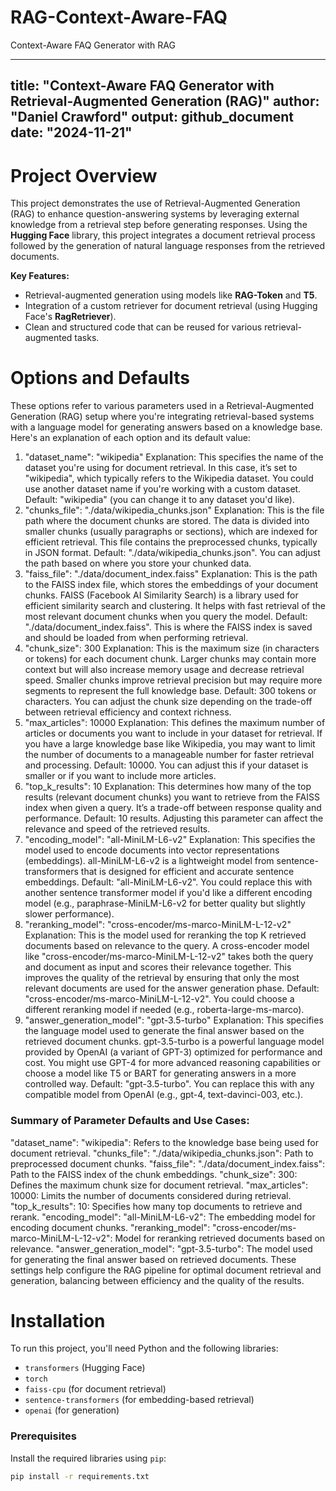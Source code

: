 # RAG-Context-Aware-FAQ
Context-Aware FAQ Generator with RAG


---
title: "Context-Aware FAQ Generator with Retrieval-Augmented Generation (RAG)"
author: "Daniel Crawford"
output: github_document
date: "2024-11-21"
---

# Project Overview

This project demonstrates the use of Retrieval-Augmented Generation (RAG) to enhance question-answering systems by leveraging external knowledge from a retrieval step before generating responses. Using the **Hugging Face** library, this project integrates a document retrieval process followed by the generation of natural language responses from the retrieved documents.

**Key Features:**
- Retrieval-augmented generation using models like **RAG-Token** and **T5**.
- Integration of a custom retriever for document retrieval (using Hugging Face's **RagRetriever**).
- Clean and structured code that can be reused for various retrieval-augmented tasks.

# Options and Defaults
These options refer to various parameters used in a Retrieval-Augmented Generation (RAG) setup where you're integrating retrieval-based systems with a language model for generating answers based on a knowledge base. Here's an explanation of each option and its default value:

1. "dataset_name": "wikipedia"
Explanation: This specifies the name of the dataset you're using for document retrieval. In this case, it’s set to "wikipedia", which typically refers to the Wikipedia dataset. You could use another dataset name if you're working with a custom dataset.
Default: "wikipedia" (you can change it to any dataset you'd like).
2. "chunks_file": "./data/wikipedia_chunks.json"
Explanation: This is the file path where the document chunks are stored. The data is divided into smaller chunks (usually paragraphs or sections), which are indexed for efficient retrieval. This file contains the preprocessed chunks, typically in JSON format.
Default: "./data/wikipedia_chunks.json". You can adjust the path based on where you store your chunked data.
3. "faiss_file": "./data/document_index.faiss"
Explanation: This is the path to the FAISS index file, which stores the embeddings of your document chunks. FAISS (Facebook AI Similarity Search) is a library used for efficient similarity search and clustering. It helps with fast retrieval of the most relevant document chunks when you query the model.
Default: "./data/document_index.faiss". This is where the FAISS index is saved and should be loaded from when performing retrieval.
4. "chunk_size": 300
Explanation: This is the maximum size (in characters or tokens) for each document chunk. Larger chunks may contain more context but will also increase memory usage and decrease retrieval speed. Smaller chunks improve retrieval precision but may require more segments to represent the full knowledge base.
Default: 300 tokens or characters. You can adjust the chunk size depending on the trade-off between retrieval efficiency and context richness.
5. "max_articles": 10000
Explanation: This defines the maximum number of articles or documents you want to include in your dataset for retrieval. If you have a large knowledge base like Wikipedia, you may want to limit the number of documents to a manageable number for faster retrieval and processing.
Default: 10000. You can adjust this if your dataset is smaller or if you want to include more articles.
6. "top_k_results": 10
Explanation: This determines how many of the top results (relevant document chunks) you want to retrieve from the FAISS index when given a query. It’s a trade-off between response quality and performance.
Default: 10 results. Adjusting this parameter can affect the relevance and speed of the retrieved results.
7. "encoding_model": "all-MiniLM-L6-v2"
Explanation: This specifies the model used to encode documents into vector representations (embeddings). all-MiniLM-L6-v2 is a lightweight model from sentence-transformers that is designed for efficient and accurate sentence embeddings.
Default: "all-MiniLM-L6-v2". You could replace this with another sentence transformer model if you'd like a different encoding model (e.g., paraphrase-MiniLM-L6-v2 for better quality but slightly slower performance).
8. "reranking_model": "cross-encoder/ms-marco-MiniLM-L-12-v2"
Explanation: This is the model used for reranking the top K retrieved documents based on relevance to the query. A cross-encoder model like "cross-encoder/ms-marco-MiniLM-L-12-v2" takes both the query and document as input and scores their relevance together. This improves the quality of the retrieval by ensuring that only the most relevant documents are used for the answer generation phase.
Default: "cross-encoder/ms-marco-MiniLM-L-12-v2". You could choose a different reranking model if needed (e.g., roberta-large-ms-marco).
9. "answer_generation_model": "gpt-3.5-turbo"
Explanation: This specifies the language model used to generate the final answer based on the retrieved document chunks. gpt-3.5-turbo is a powerful language model provided by OpenAI (a variant of GPT-3) optimized for performance and cost. You might use GPT-4 for more advanced reasoning capabilities or choose a model like T5 or BART for generating answers in a more controlled way.
Default: "gpt-3.5-turbo". You can replace this with any compatible model from OpenAI (e.g., gpt-4, text-davinci-003, etc.).


### Summary of Parameter Defaults and Use Cases:
"dataset_name": "wikipedia": Refers to the knowledge base being used for document retrieval.
"chunks_file": "./data/wikipedia_chunks.json": Path to preprocessed document chunks.
"faiss_file": "./data/document_index.faiss": Path to the FAISS index of the chunk embeddings.
"chunk_size": 300: Defines the maximum chunk size for document retrieval.
"max_articles": 10000: Limits the number of documents considered during retrieval.
"top_k_results": 10: Specifies how many top documents to retrieve and rerank.
"encoding_model": "all-MiniLM-L6-v2": The embedding model for encoding document chunks.
"reranking_model": "cross-encoder/ms-marco-MiniLM-L-12-v2": Model for reranking retrieved documents based on relevance.
"answer_generation_model": "gpt-3.5-turbo": The model used for generating the final answer based on retrieved documents.
These settings help configure the RAG pipeline for optimal document retrieval and generation, balancing between efficiency and the quality of the results.

# Installation

To run this project, you'll need Python and the following libraries:

- `transformers` (Hugging Face)
- `torch`
- `faiss-cpu` (for document retrieval)
- `sentence-transformers` (for embedding-based retrieval)
- `openai` (for generation)

### Prerequisites

Install the required libraries using `pip`:

```bash
pip install -r requirements.txt
```